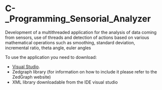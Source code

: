 # C-_Programming_Sensorial_Analyzer
Development of a multithreaded application for the analysis of data coming from sensors, use of threads and detection of actions based on various mathematical operations such as smoothing, standard deviation, incremental ratio, theta angle, euler angles

To use the application you need to download:
- [Visual Studio](https://visualstudio.microsoft.com/it/).
- Zedgraph library (for information on how to include it please refer to the ZedGraph website)
- XML library downloadable from the IDE visual studio
